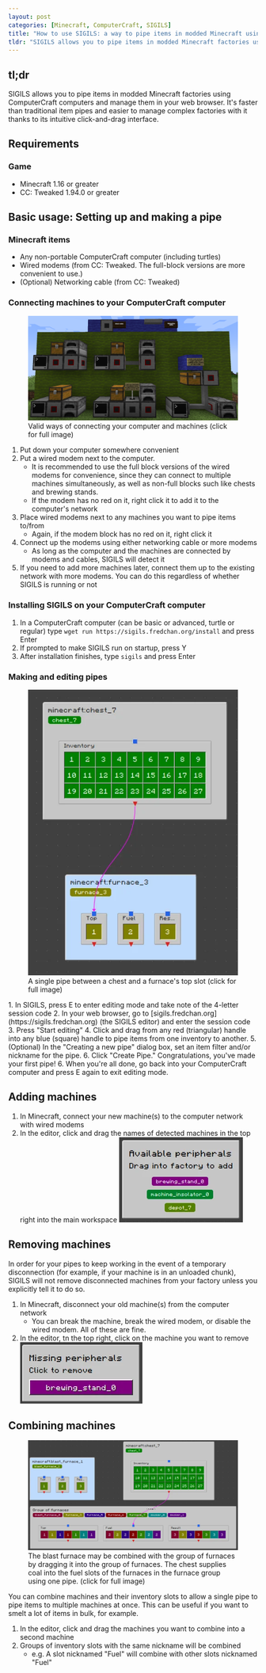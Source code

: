 ```yaml
---
layout: post
categories: [Minecraft, ComputerCraft, SIGILS]
title: "How to use SIGILS: a way to pipe items in modded Minecraft using ComputerCraft"
tldr: "SIGILS allows you to pipe items in modded Minecraft factories using ComputerCraft computers and manage them in the browser. It's faster than traditional item pipes and easier to manage complex factories with it thanks to its intuitive click-and-drag interface."
---
```


## tl;dr
SIGILS allows you to pipe items in modded Minecraft factories using ComputerCraft computers and manage them in your web browser. It's faster than traditional item pipes and easier to manage complex factories with it thanks to its intuitive click-and-drag interface.

## Requirements
### Game
* Minecraft 1.16 or greater
* CC: Tweaked 1.94.0 or greater

## Basic usage: Setting up and making a pipe

### Minecraft items
* Any non-portable ComputerCraft computer (including turtles)
* Wired modems (from CC: Tweaked. The full-block versions are more convenient to use.)
* (Optional) Networking cable (from CC: Tweaked)

### Connecting machines to your ComputerCraft computer
<figure class="float-right text-center !my-0">
  <div class="w-96">
    <a href="/assets/images/sigils-network.webp">
      <img src="/assets/images/sigils-network.webp"
        alt="Valid ways of connecting your computer and machines"
        class="!my-0"
      />
    </a>
    <figcaption>Valid ways of connecting your computer and machines (click for full image)</figcaption>
  </div>
</figure>

1. Put down your computer somewhere convenient
2. Put a wired modem next to the computer.
    * It is recommended to use the full block versions of the wired modems for convenience, since they can connect to multiple machines simultaneously, as well as non-full blocks such like chests and brewing stands.
    * If the modem has no red on it, right click it to add it to the computer's network
3. Place wired modems next to any machines you want to pipe items to/from
    * Again, if the modem block has no red on it, right click it
4. Connect up the modems using either networking cable or more modems
    * As long as the computer and the machines are connected by modems and cables, SIGILS will detect it
5. If you need to add more machines later, connect them up to the existing network with more modems. You can do this regardless of whether SIGILS is running or not

### Installing SIGILS on your ComputerCraft computer
1. In a ComputerCraft computer (can be basic or advanced, turtle or regular) type `wget run https://sigils.fredchan.org/install` and press Enter
2. If prompted to make SIGILS run on startup, press Y
3. After installation finishes, type `sigils` and press Enter

### Making and editing pipes
<figure class="float-right text-center !my-0">
  <div class="w-56">
    <a href="/assets/images/sigils-first-pipe.webp">
      <img src="/assets/images/sigils-first-pipe.webp"
        alt="A single pipe between a chest and a furnace's top slot"
        class="w-56 !my-0"
      />
    </a>
    <figcaption>A single pipe between a chest and a furnace's top slot (click for full image)</figcaption>
  </div>
</figure>
1. In SIGILS, press E to enter editing mode and take note of the 4-letter session code
2. In your web browser, go to [sigils.fredchan.org](https://sigils.fredchan.org) (the SIGILS editor) and enter the session code
3. Press "Start editing"
4. Click and drag from any red (triangular) handle into any blue (square) handle to pipe items from one inventory to another.
5. (Optional) In the "Creating a new pipe" dialog box, set an item filter and/or nickname for the pipe.
6. Click "Create Pipe." Congratulations, you've made your first pipe!
6. When you're all done, go back into your ComputerCraft computer and press E again to exit editing mode.

## Adding machines
1. In Minecraft, connect your new machine(s) to the computer network with wired modems
2. In the editor, click and drag the names of detected machines in the top right into the main workspace
![Available peripherals dialog box](/assets/images/sigils-available-periphs.webp)

## Removing machines
In order for your pipes to keep working in the event of a temporary disconnection (for example, if your machine is in an unloaded chunk), SIGILS will not remove disconnected machines from your factory unless you explicitly tell it to do so.

1. In Minecraft, disconnect your old machine(s) from the computer network
    * You can break the machine, break the wired modem, or disable the wired modem. All of these are fine.
2. In the editor, tn the top right, click on the machine you want to remove
![Missing peripherals dialog box](/assets/images/sigils-missing-periphs.webp)

## Combining machines
<figure class="float-right text-center !my-0">
  <div class="w-96">
    <a href="/assets/images/sigils-combine-periphs.webp">
      <img src="/assets/images/sigils-combine-periphs.webp"
        alt="A single pipe between a chest and a furnace's top slot"
        class="!my-0"
      />
    </a>
    <figcaption>The blast furnace may be combined with the group of furnaces by dragging it into the group of furnaces. The chest supplies coal into the fuel slots of the furnaces in the furnace group using one pipe. (click for full image)</figcaption>
  </div>
</figure>

You can combine machines and their inventory slots to allow a single pipe to pipe items to multiple machines at once. This can be useful if you want to smelt a lot of items in bulk, for example.

1. In the editor, click and drag the machines you want to combine into a second machine
2. Groups of inventory slots with the same nickname will be combined
    * e.g. A slot nicknamed "Fuel" will combine with other slots nicknamed "Fuel"